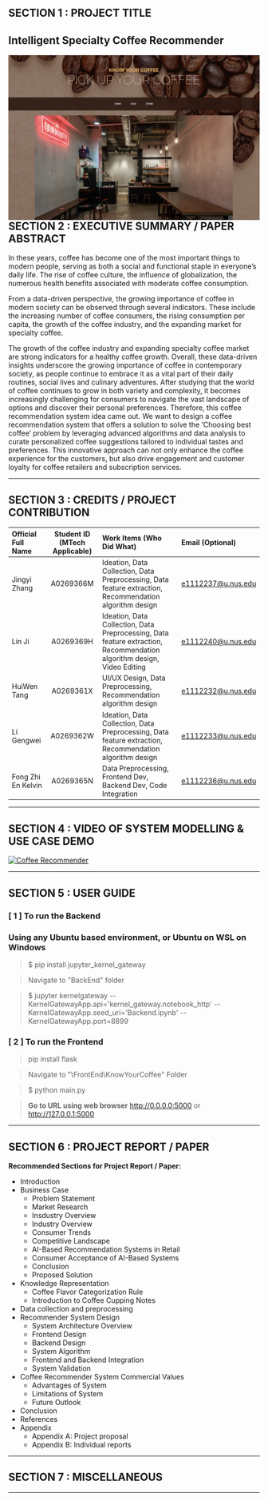 ﻿## SECTION 1 : PROJECT TITLE
## Intelligent Specialty Coffee Recommender

<img src="coffeeSite.png"
     style="float: left; margin-right: 0px;" />

---

## SECTION 2 : EXECUTIVE SUMMARY / PAPER ABSTRACT
In these years, coffee has become one of the most important things to modern people, serving as both a social and functional staple in everyone’s daily life. The rise of coffee culture, the influence of globalization, the numerous health benefits associated with moderate coffee consumption.


From a data-driven perspective, the growing importance of coffee in modern society can be observed through several indicators. These include the increasing number of coffee consumers, the rising consumption per capita, the growth of the coffee industry, and the expanding market for specialty coffee.


The growth of the coffee industry and expanding specialty coffee market are strong indicators for a healthy coffee growth. Overall, these data-driven insights underscore the growing importance of coffee in contemporary society, as people continue to embrace it as a vital part of their daily routines, social lives and culinary adventures.
After studying that the world of coffee continues to grow in both variety and complexity, it becomes increasingly challenging for consumers to navigate the vast landscape of options and discover their personal preferences. Therefore, this coffee recommendation system idea came out. We want to design a coffee recommendation system that offers a solution to solve the ‘Choosing best coffee’ problem by leveraging advanced algorithms and data analysis to curate personalized coffee suggestions tailored to individual tastes and preferences. This innovative approach can not only enhance the coffee experience for the customers, but also drive engagement and customer loyalty for coffee retailers and subscription services.

---

## SECTION 3 : CREDITS / PROJECT CONTRIBUTION

| Official Full Name  | Student ID (MTech Applicable)  | Work Items (Who Did What) | Email (Optional) |
| :------------ |:---------------:| :-----| :-----|
| Jingyi Zhang | A0269366M | Ideation, Data Collection, Data Preprocessing, Data feature extraction, Recommendation algorithm design  | e1112237@u.nus.edu |
| Lin Ji | A0269369H | Ideation, Data Collection, Data Preprocessing, Data feature extraction, Recommendation algorithm design, Video Editing | e1112240@u.nus.edu |
| HuiWen Tang | A0269361X | UI/UX Design, Data Preprocessing, Recommendation algorithm design | e1112232@u.nus.edu |
| Li Gengwei | A0269362W | Ideation, Data Collection, Data Preprocessing, Data feature extraction, Recommendation algorithm design | e1112233@u.nus.edu |
| Fong Zhi En Kelvin | A0269365N | Data Preprocessing, Frontend Dev, Backend Dev, Code Integration | e1112236@u.nus.edu |

---

## SECTION 4 : VIDEO OF SYSTEM MODELLING & USE CASE DEMO

[![Coffee Recommender](https://youtu.be/FFR00nKrvVk/0.jpg)](https://youtu.be/FFR00nKrvVk "Intelligent Specialty Coffee Recommender")

---

## SECTION 5 : USER GUIDE

### [ 1 ] To run the Backend
### Using any Ubuntu based environment, or Ubuntu on WSL on Windows 

> $ pip install jupyter_kernel_gateway

> Navigate to "BackEnd" folder

> $ jupyter kernelgateway --KernelGatewayApp.api='kernel_gateway.notebook_http' --KernelGatewayApp.seed_uri='Backend.ipynb' --KernelGatewayApp.port=8899

### [ 2 ] To run the Frontend

> pip install flask

> Navigate to "\FrontEnd\KnowYourCoffee" Folder

> $ python main.py

> **Go to URL using web browser** http://0.0.0.0:5000 or http://127.0.0.1:5000

---
## SECTION 6 : PROJECT REPORT / PAPER


**Recommended Sections for Project Report / Paper:**
- Introduction
- Business Case
  - Problem Statement
  - Market Research
  - Insdustry Overview
  - Industry Overview
  - Consumer Trends
  - Competitive Landscape
  - AI-Based Recommendation Systems in Retail
  - Consumer Acceptance of AI-Based Systems
  - Conclusion
  - Proposed Solution
- Knowledge Representation
  - Coffee Flavor Categorization Rule
  - Introduction to Coffee Cupping Notes
- Data collection and preprocessing
- Recommender System Design
  - System Architecture Overview
  - Frontend Design
  - Backend Design
  - System Algorithm
  - Frontend and Backend Integration
  - System Validation
- Coffee Recommender System Commercial Values
  - Advantages of System
  - Limitations of System
  - Future Outlook
- Conclusion
- References
- Appendix
  - Appendix A: Project proposal
  - Appendix B: Individual reports

---
## SECTION 7 : MISCELLANEOUS

---

